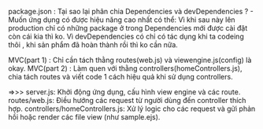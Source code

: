 package.json :
    Tại sao lại phân chia Dependencies và devDependencies ? 
    - Muốn ứng dụng có được hiệu năng cao nhất có thể:
        Vì khi sau này lên production chỉ có những package ở trong Dependencies mới được cài đặt còn cái kia thì ko.
        Vì devDependencies có chỉ có tác dụng khi ta codeing thôi , khi sản phẩm đã hoàn thành rồi thì ko cần nữa.

MVC(part 1) :
    Chỉ cần tách thằng routes(web.js) và viewengine.js(config) là okay.
MVC(part 2) :
    Làm quen với thằng controllers(homeControllers.js), chia tách routes và viết code 1 cách hiệu quả khi sử dụng controllers.

=>>>    server.js:  Khởi động ứng dụng, cấu hình view engine và các route.
        routes/web.js:  Điều hướng các request từ người dùng đến controller thích hợp.
        controllers/homeControllers.js:  Xử lý logic cho các request và gửi phản hồi hoặc render các file view (như sample.ejs).
